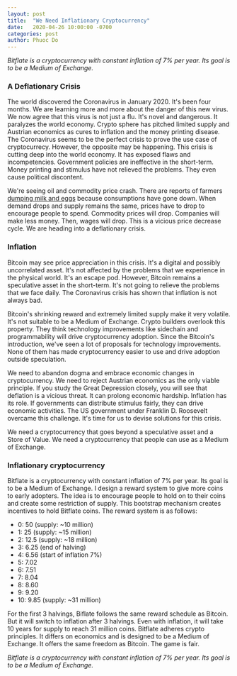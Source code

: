 ```yaml
---
layout: post
title:  "We Need Inflationary Cryptocurrency"
date:   2020-04-26 10:00:00 -0700
categories: post
author: Phuoc Do
---
```


*Bitflate is a cryptocurrency with constant inflation of 7% per year. Its goal is to be a Medium of Exchange.*

### A Deflationary Crisis

The world discovered the Coronavirus in January 2020. It's been four months. We are learning more and more about the danger of this new virus. We now agree that this virus is not just a flu. It's novel and dangerous. It paralyzes the world economy. Crypto sphere has pitched limited supply and Austrian economics as cures to inflation and the money printing disease. The Coronavirus seems to be the perfect crisis to prove the use case of cryptocurrecy. However, the opposite may be happening. This crisis is cutting deep into the world economy. It has exposed flaws and incompetencies. Government policies are ineffective in the short-term. Money printing and stimulus have not relieved the problems. They even cause political discontent.

We're seeing oil and commodity price crash. There are reports of farmers [dumping milk and eggs](https://www.wsj.com/articles/farmers-deal-with-glut-of-food-as-coronavirus-closes-restaurants-11586439722) because consumptions have gone down. When demand drops and supply remains the same, prices have to drop to encourage people to spend. Commodity prices will drop. Companies will make less money. Then, wages will drop. This is a vicious price decrease cycle. We are heading into a deflationary crisis.

### Inflation

Bitcoin may see price appreciation in this crisis. It's a digital and possibly uncorrelated asset. It's not affected by the problems that we experience in the physical world. It's an escape pod. However, Bitcoin remains a speculative asset in the short-term. It's not going to relieve the problems that we face daily. The Coronavirus crisis has shown that inflation is not always bad.

Bitcoin's shrinking reward and extremely limited supply make it very volatile. It's not suitable to be a Medium of Exchange. Crypto builders overlook this property. They think technology improvements like sidechain and programmability will drive cryptocurrency adoption. Since the Bitcoin's introduction, we've seen a lot of proposals for technology improvements. None of them has made cryptocurrency easier to use and drive adoption outside speculation.

We need to abandon dogma and embrace economic changes in cryptocurrency. We need to reject Austrian economics as the only viable principle. If you study the Great Depression closely, you will see that deflation is a vicious threat. It can prolong economic hardship. Inflation has its role. If governments can distribute stimulus fairly, they can drive economic activities. The US government under Franklin D. Roosevelt overcame this challenge. It's time for us to devise solutions for this crisis.

We need a cryptocurrency that goes beyond a speculative asset and a Store of Value. We need a cryptocurrency that people can use as a Medium of Exchange.

### Inflationary cryptocurrency

Bitflate is a cryptocurrency with constant inflation of 7% per year. Its goal is to be a Medium of Exchange. I design a reward system to give more coins to early adopters. The idea is to encourage people to hold on to their coins and create some restriction of supply. This bootstrap mechanism creates incentives to hold Bitflate coins. The reward system is as follows:

- 0: 50 (supply: ~10 million)
- 1: 25 (supply: ~15 million)
- 2: 12.5 (supply: ~18 million)
- 3: 6.25 (end of halving)
- 4: 6.56 (start of inflation 7%)
- 5: 7.02
- 6: 7.51
- 7: 8.04
- 8: 8.60
- 9: 9.20
- 10: 9.85 (supply: ~31 million)

For the first 3 halvings, Biflate follows the same reward schedule as Bitcoin. But it will switch to inflation after 3 halvings. Even with inflation, it will take 10 years for supply to reach 31 million coins. Bitflate adheres crypto principles. It differs on economics and is designed to be a Medium of Exchange. It offers the same freedom as Bitcoin. The game is fair.

*Bitflate is a cryptocurrency with constant inflation of 7% per year. Its goal is to be a Medium of Exchange.*